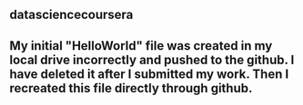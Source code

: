 ## datasciencecoursera
## My initial "HelloWorld" file was created in my local drive incorrectly and pushed to the github. I have deleted it after I submitted my work. Then I recreated this file directly through github.
